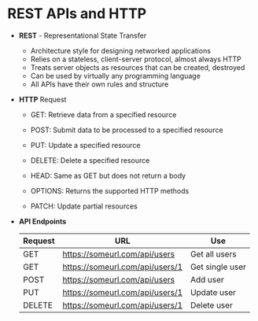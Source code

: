 # REST APIs and HTTP

- **REST** - Representational State Transfer
  - Architecture style for designing networked applications
  - Relies on a stateless, client-server protocol, almost always HTTP
  - Treats server objects as resources that can be created, destroyed
  - Can be used by virtually any programming language
  - All APIs have their own rules and structure

- **HTTP** Request
  - GET: Retrieve data from a specified resource
  - POST: Submit data to be processed to a specified resource
  - PUT: Update a specified resource
  - DELETE: Delete a specified resource

  - HEAD: Same as GET but does not return a body
  - OPTIONS: Returns the supported HTTP methods
  - PATCH: Update partial resources

- **API Endpoints**

  | **Request**                 | **URL**                                              | **Use**                             |
  | --------------------------- | ---------------------------------------------------- | ----------------------------------- |
  | GET                         | https://someurl.com/api/users                        | Get all users                       |
  | GET                         | https://someurl.com/api/users/1                      | Get single user                     |
  | POST                        | https://someurl.com/api/users                        | Add user                            |
  | PUT                         | https://someurl.com/api/users/1                      | Update user                         |
  | DELETE                      | https://someurl.com/api/users/1                      | Delete user                         |
